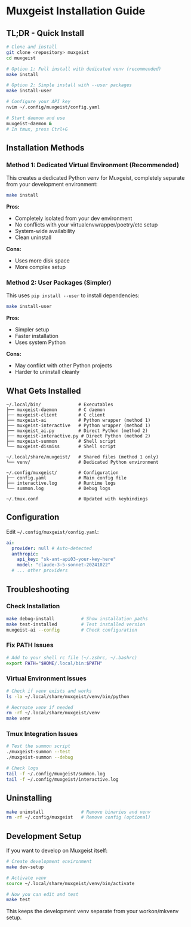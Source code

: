 # Muxgeist Installation Guide

## TL;DR - Quick Install

```bash
# Clone and install
git clone <repository> muxgeist
cd muxgeist

# Option 1: Full install with dedicated venv (recommended)
make install

# Option 2: Simple install with --user packages
make install-user

# Configure your API key
nvim ~/.config/muxgeist/config.yaml

# Start daemon and use
muxgeist-daemon &
# In tmux, press Ctrl+G
```

## Installation Methods

### Method 1: Dedicated Virtual Environment (Recommended)

This creates a dedicated Python venv for Muxgeist, completely separate from your development environment:

```bash
make install
```

**Pros:**

- Completely isolated from your dev environment
- No conflicts with your virtualenvwrapper/poetry/etc setup
- System-wide availability
- Clean uninstall

**Cons:**

- Uses more disk space
- More complex setup

### Method 2: User Packages (Simpler)

This uses `pip install --user` to install dependencies:

```bash
make install-user
```

**Pros:**

- Simpler setup
- Faster installation
- Uses system Python

**Cons:**

- May conflict with other Python projects
- Harder to uninstall cleanly

## What Gets Installed

```
~/.local/bin/              # Executables
├── muxgeist-daemon        # C daemon
├── muxgeist-client        # C client
├── muxgeist-ai            # Python wrapper (method 1)
├── muxgeist-interactive   # Python wrapper (method 1)
├── muxgeist_ai.py         # Direct Python (method 2)
├── muxgeist-interactive.py # Direct Python (method 2)
├── muxgeist-summon        # Shell script
└── muxgeist-dismiss       # Shell script

~/.local/share/muxgeist/   # Shared files (method 1 only)
└── venv/                  # Dedicated Python environment

~/.config/muxgeist/        # Configuration
├── config.yaml            # Main config file
├── interactive.log        # Runtime logs
└── summon.log             # Debug logs

~/.tmux.conf               # Updated with keybindings
```

## Configuration

Edit `~/.config/muxgeist/config.yaml`:

```yaml
ai:
  provider: null # Auto-detected
  anthropic:
    api_key: "sk-ant-api03-your-key-here"
    model: "claude-3-5-sonnet-20241022"
  # ... other providers
```

## Troubleshooting

### Check Installation

```bash
make debug-install          # Show installation paths
make test-installed         # Test installed version
muxgeist-ai --config        # Check configuration
```

### Fix PATH Issues

```bash
# Add to your shell rc file (~/.zshrc, ~/.bashrc)
export PATH="$HOME/.local/bin:$PATH"
```

### Virtual Environment Issues

```bash
# Check if venv exists and works
ls -la ~/.local/share/muxgeist/venv/bin/python

# Recreate venv if needed
rm -rf ~/.local/share/muxgeist/venv
make venv
```

### Tmux Integration Issues

```bash
# Test the summon script
./muxgeist-summon --test
./muxgeist-summon --debug

# Check logs
tail -f ~/.config/muxgeist/summon.log
tail -f ~/.config/muxgeist/interactive.log
```

## Uninstalling

```bash
make uninstall              # Remove binaries and venv
rm -rf ~/.config/muxgeist   # Remove config (optional)
```

## Development Setup

If you want to develop on Muxgeist itself:

```bash
# Create development environment
make dev-setup

# Activate venv
source ~/.local/share/muxgeist/venv/bin/activate

# Now you can edit and test
make test
```

This keeps the development venv separate from your workon/mkvenv setup.
